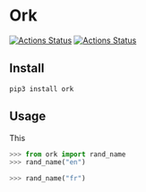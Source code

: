 # Ork
[![Actions Status](https://github.com/bonnal-enzo/ork/workflows/test/badge.svg)](https://github.com/bonnal-enzo/ork/actions) [![Actions Status](https://github.com/bonnal-enzo/ork/workflows/PyPI/badge.svg)](https://github.com/bonnal-enzo/ork/actions)

## Install
`pip3 install ork`
## Usage
This
```python
>>> from ork import rand_name
>>> rand_name("en")

>>> rand_name("fr")
```
